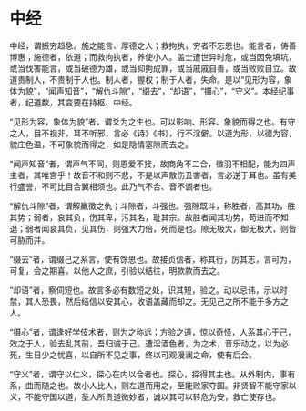 # 中经

中经，谓振穷趋急。施之能言、厚德之人；救拘执，穷者不忘恩也。能言者，俦善博惠；施德者，依道；而救拘执者，养使小人。盖士遭世异时危，或当因免填坑，或当伐害能言，或当破德为雄，或当抑拘成罪，或当戚戚自善，或当败败自立。故道贵制人，不贵制于人也。制人者，握权；制于人者，失命。是以“见形为容，象体为貌”，“闻声知音”，“解仇斗隙”，“缀去”，“却语”，“摄心”，“守义”。本经纪事者，纪道数，其变要在持枢、中经。

“见形为容，象体为貌”者，谓爻为之生也。可以影响、形容、象貌而得之也。有守之人，目不视非，耳不听邪，言必《诗》《书》，行不淫僻。以道为形，以德为容，貌庄色温，不可象貌而得之，如是隐情塞隙而去之。

“闻声知音”者，谓声气不同，则恩爱不接，故商角不二合，徵羽不相配，能为四声主者，其唯宫乎！故音不和则不悲，不是以声散伤丑害者，言必逆于耳也。虽有美行盛誉，不可比目合翼相须也。此乃气不合、音不调者也。

“解仇斗隙”者，谓解羸徵之仇；斗隙者，斗强也。强隙既斗，称胜者，高其功，胜其势；弱者，哀其负，伤其卑，污其名，耻其宗。故胜者闻其功势，苟进而不知退；弱者闻哀其负，见其伤，则强大力倍，死而是也。隙无极大，御无极大，则皆可胁而并。

“缀去”者，谓缀己之系言，使有馀思也。故接贞信者，称其行，厉其志，言可为，可复，会之期喜。以他人之庶，引验以结往，明款款而去之。

“却语”者，察伺短也。故言多必有数短之处，识其短，验之。动以忌讳，示以时禁，其人恐畏，然后结信以安其心，收语盖藏而却之。无见己之所不能于多方之人。

“摄心”者，谓逢好学伎术者，则为之称远；方验之道，惊以奇怪，人系其心于己，效之于人，验去乱其前，吾归诚于己。遭淫酒色者，为之术，音乐动之，以为必死，生日少之忧喜，以自所不见之事，终以可观漫澜之命，使有后会。

“守义”者，谓守以仁义，探心在内以合者也。探心，探得其主也。从外制内，事有系，曲而随之也。故小人比人，则左道而用之，至能败家夺国。非贤智不能守家以义，不能守国以道，圣人所贵道微妙者，诚以其可以转危为安，救亡使存也。

